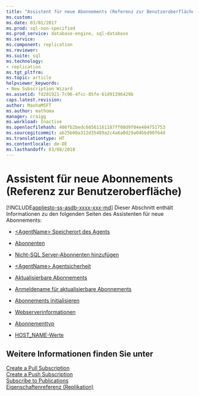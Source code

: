```yaml
---
title: "Assistent für neue Abonnements (Referenz zur Benutzeroberfläche) | Microsoft-Dokumentation"
ms.custom: 
ms.date: 03/01/2017
ms.prod: sql-non-specified
ms.prod_service: database-engine, sql-database
ms.service: 
ms.component: replication
ms.reviewer: 
ms.suite: sql
ms.technology:
- replication
ms.tgt_pltfrm: 
ms.topic: article
helpviewer_keywords:
- New Subscription Wizard
ms.assetid: fd201921-7c96-4fcc-85fe-61d91396429b
caps.latest.revision: 
author: MashaMSFT
ms.author: mathoma
manager: craigg
ms.workload: Inactive
ms.openlocfilehash: 406fb2bedc68561161187ff00d9f04e404751753
ms.sourcegitcommit: ab25b08a312d35489a2c4a6a0d29a04bbd90f64d
ms.translationtype: HT
ms.contentlocale: de-DE
ms.lasthandoff: 03/08/2018
---
```

# <a name="new-subscription-wizard-ui-reference"></a>Assistent für neue Abonnements (Referenz zur Benutzeroberfläche)
[!INCLUDE[appliesto-ss-asdb-xxxx-xxx-md](../../includes/appliesto-ss-asdb-xxxx-xxx-md.md)]
Dieser Abschnitt enthält Informationen zu den folgenden Seiten des Assistenten für neue Abonnements:  
  
-   [&#60;AgentName&#62; Speicherort des Agents](../../relational-databases/replication/agentname-agent-location.md)  
  
-   [Abonnenten](../../relational-databases/replication/subscribers.md)  
  
-   [Nicht-SQL Server-Abonnenten hinzufügen](../../relational-databases/replication/add-non-sql-server-subscriber.md)  
  
-   [&#60;AgentName&#62; Agentsicherheit](../../relational-databases/replication/agentname-agent-security.md)  
  
-   [Aktualisierbare Abonnements](../../relational-databases/replication/updatable-subscriptions.md)  
  
-   [Anmeldename für aktualisierbare Abonnements](../../relational-databases/replication/login-for-updatable-subscriptions.md)  
  
-   [Abonnements initialisieren](../../relational-databases/replication/initialize-subscriptions.md)  
  
-   [Webserverinformationen](../../relational-databases/replication/web-server-information.md)  
  
-   [Abonnementtyp](../../relational-databases/replication/subscription-type.md)  
  
-   [HOST_NAME-Werte](../../relational-databases/replication/host-name-values.md)  
  
## <a name="see-also"></a>Weitere Informationen finden Sie unter  
 [Create a Pull Subscription](../../relational-databases/replication/create-a-pull-subscription.md)   
 [Create a Push Subscription](../../relational-databases/replication/create-a-push-subscription.md)   
 [Subscribe to Publications](../../relational-databases/replication/subscribe-to-publications.md)   
 [Eigenschaftenreferenz &#40;Replikation&#41;](../../relational-databases/replication/properties-reference-replication.md)  
  
  
